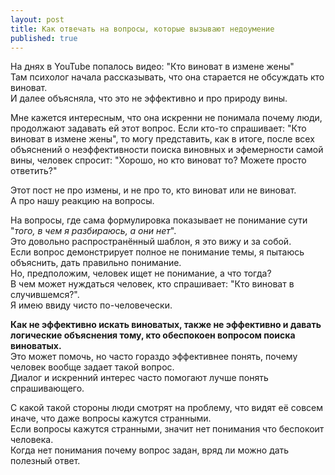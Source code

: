 ```yaml
---
layout: post
title: Как отвечать на вопросы, которые вызывают недоумение
published: true
---
```

На днях в YouTube попалось видео: "Кто виноват в измене жены"\
Там психолог начала рассказывать, что она старается не обсуждать кто виноват.\
И далее объясняла, что это не эффективно и про природу вины.

Мне кажется интересным, что она искренни не понимала почему люди, продолжают задавать ей этот вопрос.
Если кто-то спрашивает: "Кто виноват в измене жены", то могу представить, как в итоге, после всех объяснений о неэффективности поиска виновных и эфемерности самой вины, человек спросит: "Хорошо, но кто виноват то? Можете просто ответить?"

Этот пост не про измены, и не про то, кто виноват или не виноват.\
А про нашу реакцию на вопросы.

На вопросы, где сама формулировка показывает не понимание сути "*того, в чем я разбираюсь, а они нет*".\
Это довольно распространённый шаблон, я это вижу и за собой.\
Если вопрос демонстрирует полное не понимание темы, я пытаюсь объяснить, дать правильно понимание.\
Но, предположим, человек ищет не понимание, а что тогда?\
В чем может нуждаться человек, кто спрашивает: "Кто виноват в случившемся?".\
Я имею ввиду чисто по-человечески.

**Как не эффективно искать виноватых, также не эффективно и давать логические объяснения тому, кто обеспокоен вопросом поиска виноватых.**\
Это может помочь, но часто гораздо эффективнее понять, почему человек вообще задает такой вопрос.\
Диалог и искренний интерес часто помогают лучше понять спрашивающего.

С какой такой стороны люди смотрят на проблему, что видят её совсем иначе, что даже вопросы кажутся странными.\
Если вопросы кажутся странными, значит нет понимания что беспокоит человека.\
Когда нет понимания почему вопрос задан, вряд ли можно дать полезный ответ.
